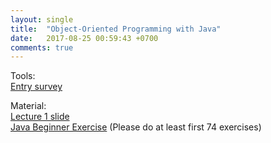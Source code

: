 ```yaml
---
layout: single
title:  "Object-Oriented Programming with Java"
date:   2017-08-25 00:59:43 +0700
comments: true
---
```

Tools:  
[Entry survey][entry_survey]  

Material:  
[Lecture 1 slide][lecture1]  
[Java Beginner Exercise][exercise1] (Please do at least first 74 exercises)

[entry_survey]: https://goo.gl/forms/aIggEhFVbc9Mf3Df2
[exercise1]: https://goo.gl/vTV8zM
[lecture1]: /courses/oopjava/lecture1.pptx